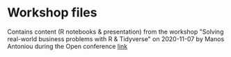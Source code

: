 # Workshop files

Contains content (R notebooks & presentation) from the workshop  "Solving real-world business problems with R & Tidyverse" on 2020-11-07 by Manos Antoniou during 
the Open conference [link](https://www.open-conf.gr/solving-real-world-business-problems-with-r-tidyverse-workshop/)



